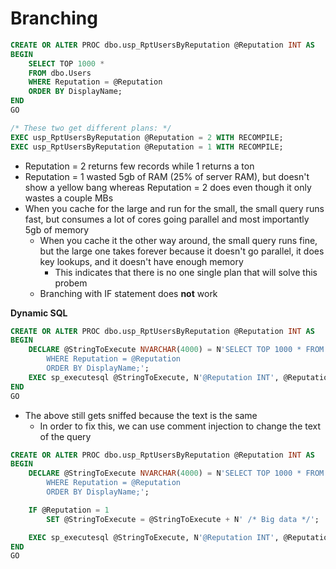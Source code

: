 # Branching

```sql
CREATE OR ALTER PROC dbo.usp_RptUsersByReputation @Reputation INT AS
BEGIN
	SELECT TOP 1000 *
	FROM dbo.Users
	WHERE Reputation = @Reputation
	ORDER BY DisplayName;
END
GO

/* These two get different plans: */
EXEC usp_RptUsersByReputation @Reputation = 2 WITH RECOMPILE;
EXEC usp_RptUsersByReputation @Reputation = 1 WITH RECOMPILE;
```

* Reputation = 2 returns few records while 1 returns a ton
* Reputation = 1 wasted 5gb of RAM (25% of server RAM), but doesn't show a yellow bang whereas Reputation = 2 does even though it only wastes a couple MBs
* When you cache for the large and run for the small, the small query runs fast, but consumes a lot of cores going parallel and most importantly 5gb of memory
  * When you cache it the other way around, the small query runs fine, but the large one takes forever because it doesn't go parallel, it does key lookups, and it doesn't have enough memory
    * This indicates that there is no one single plan that will solve this probem
  * Branching with IF statement does **not** work



**Dynamic SQL**

```sql
CREATE OR ALTER PROC dbo.usp_RptUsersByReputation @Reputation INT AS
BEGIN
	DECLARE @StringToExecute NVARCHAR(4000) = N'SELECT TOP 1000 * FROM dbo.Users
		WHERE Reputation = @Reputation
		ORDER BY DisplayName;';
	EXEC sp_executesql @StringToExecute, N'@Reputation INT', @Reputation;
END
GO
```

* The above still gets sniffed because the text is the same
  * In order to fix this, we can use comment injection to change the text of the query

```sql
CREATE OR ALTER PROC dbo.usp_RptUsersByReputation @Reputation INT AS
BEGIN
	DECLARE @StringToExecute NVARCHAR(4000) = N'SELECT TOP 1000 * FROM dbo.Users
		WHERE Reputation = @Reputation
		ORDER BY DisplayName;';

	IF @Reputation = 1
		SET @StringToExecute = @StringToExecute + N' /* Big data */';

	EXEC sp_executesql @StringToExecute, N'@Reputation INT', @Reputation;
END
GO
```
